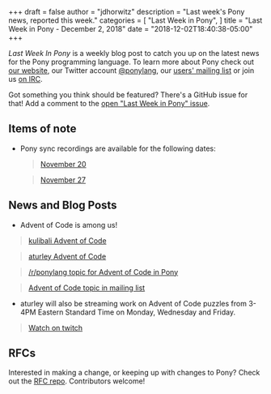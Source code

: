 +++
draft = false
author = "jdhorwitz"
description = "Last week's Pony news, reported this week."
categories = [
    "Last Week in Pony",
]
title = "Last Week in Pony - December 2, 2018"
date = "2018-12-02T18:40:38-05:00"
+++

_Last Week In Pony_ is a weekly blog post to catch you up on the latest news for the Pony programming language. To learn more about Pony check out [our website](ponylang.io), our Twitter account [@ponylang](https://twitter.com/ponylang), our [users' mailing list](https://pony.groups.io/g/user) or join us [on IRC](https://webchat.freenode.net/?channels=%23ponylang).

Got something you think should be featured? There's a GitHub issue for that! Add a comment to the [open "Last Week in Pony" issue](https://github.com/ponylang/ponylang.github.io/issues?q=is%3Aissue+is%3Aopen+label%3Alast-week-in-pony).

<!--more-->

## Items of note

- Pony sync recordings are available for the following dates:

  > [November 20](https://pony.groups.io/g/dev/files/Pony%20Sync/2018_11_20/pony_sync_november_20_2018.m4a)

  > [November 27](https://pony.groups.io/g/dev/files/Pony%20Sync/2018_11_27/pony_sync_november_27_2018.m4a)

## News and Blog Posts

- Advent of Code is among us!

> [kulibali Advent of Code](https://github.com/kulibali/advent_of_code_2018)

> [aturley Advent of Code](https://github.com/aturley/advent-of-code-2018)

> [/r/ponylang topic for Advent of Code in Pony](https://www.reddit.com/r/ponylang/comments/a29vne/advent_of_code_repositories/)

> [Advent of Code topic in mailing list](https://pony.groups.io/g/user/topic/advent_of_code_2018/28557391)

- aturley will also be streaming work on Advent of Code puzzles from 3-4PM Eastern Standard Time on Monday, Wednesday and Friday.

> [Watch on twitch](https://www.twitch.tv/aturls)

## RFCs

Interested in making a change, or keeping up with changes to Pony? Check out the [RFC repo](https://github.com/ponylang/rfcs). Contributors welcome!
